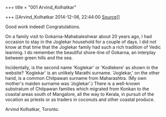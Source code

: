 +++
title = "001 Arvind_Kolhatkar"

+++
[[Arvind_Kolhatkar	2014-12-06, 22:44:00 [Source](https://groups.google.com/g/samskrita/c/_zRYtW1AsH0)]]



Good work indeed! Congratulations.

  

On a family visit to Gokarna-Mahabaleshwar about 20 years ago, I had occasion to stay in the Joglekar household for a couple of days. I did not know at that time that the Joglekar family had such a rich tradition of Vedic learning. I do remember the beautiful shore-line of Gokarna, an interplay between green hills and the sea.

  

Incidentally, is the second name 'Koglekar' or 'Kodlekere' as shown in the website? 'Koglekar' is an unlikely Marathi surname. 'Joglekar,' on the other hand, is a common Chitpawan surname from Maharashtra. (My own mother's maiden surname was 'Joglekar'.) There is a well-known substratum of Chitpawan families which migrated from Konkan to the coastal areas south of Mangalore, all the way to Kerala, in pursuit of the vocation as priests or as traders in coconuts and other coastal produce.

  

Arvind Kolhatkar, Toronto.

> 
> > 

